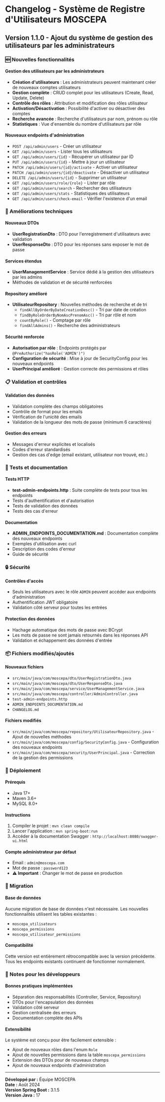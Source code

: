 # Changelog - Système de Registre d'Utilisateurs MOSCEPA

## Version 1.1.0 - Ajout du système de gestion des utilisateurs par les administrateurs

### 🆕 Nouvelles fonctionnalités

#### Gestion des utilisateurs par les administrateurs
- **Création d'utilisateurs** : Les administrateurs peuvent maintenant créer de nouveaux comptes utilisateurs
- **Gestion complète** : CRUD complet pour les utilisateurs (Create, Read, Update, Delete)
- **Contrôle des rôles** : Attribution et modification des rôles utilisateur
- **Activation/Désactivation** : Possibilité d'activer ou désactiver des comptes
- **Recherche avancée** : Recherche d'utilisateurs par nom, prénom ou rôle
- **Statistiques** : Vue d'ensemble du nombre d'utilisateurs par rôle

#### Nouveaux endpoints d'administration
- `POST /api/admin/users` - Créer un utilisateur
- `GET /api/admin/users` - Lister tous les utilisateurs
- `GET /api/admin/users/{id}` - Récupérer un utilisateur par ID
- `PUT /api/admin/users/{id}` - Mettre à jour un utilisateur
- `PATCH /api/admin/users/{id}/activate` - Activer un utilisateur
- `PATCH /api/admin/users/{id}/deactivate` - Désactiver un utilisateur
- `DELETE /api/admin/users/{id}` - Supprimer un utilisateur
- `GET /api/admin/users/role/{role}` - Lister par rôle
- `GET /api/admin/users/search` - Rechercher des utilisateurs
- `GET /api/admin/users/stats` - Statistiques des utilisateurs
- `GET /api/admin/users/check-email` - Vérifier l'existence d'un email

### 🔧 Améliorations techniques

#### Nouveaux DTOs
- **UserRegistrationDto** : DTO pour l'enregistrement d'utilisateurs avec validation
- **UserResponseDto** : DTO pour les réponses sans exposer le mot de passe

#### Services étendus
- **UserManagementService** : Service dédié à la gestion des utilisateurs par les admins
- Méthodes de validation et de sécurité renforcées

#### Repository amélioré
- **UtilisateurRepository** : Nouvelles méthodes de recherche et de tri
  - `findAllByOrderByDateCreationDesc()` - Tri par date de création
  - `findByRoleOrderByNomAscPrenomAsc()` - Tri par rôle et nom
  - `countByRole()` - Comptage par rôle
  - `findAllAdmins()` - Recherche des administrateurs

#### Sécurité renforcée
- **Autorisation par rôle** : Endpoints protégés par `@PreAuthorize("hasRole('ADMIN')")`
- **Configuration de sécurité** : Mise à jour de SecurityConfig pour les nouveaux endpoints
- **UserPrincipal amélioré** : Gestion correcte des permissions et rôles

### 📋 Validation et contrôles

#### Validation des données
- Validation complète des champs obligatoires
- Contrôle de format pour les emails
- Vérification de l'unicité des emails
- Validation de la longueur des mots de passe (minimum 6 caractères)

#### Gestion des erreurs
- Messages d'erreur explicites et localisés
- Codes d'erreur standardisés
- Gestion des cas d'edge (email existant, utilisateur non trouvé, etc.)

### 🧪 Tests et documentation

#### Tests HTTP
- **test-admin-endpoints.http** : Suite complète de tests pour tous les endpoints
- Tests d'authentification et d'autorisation
- Tests de validation des données
- Tests des cas d'erreur

#### Documentation
- **ADMIN_ENDPOINTS_DOCUMENTATION.md** : Documentation complète des nouveaux endpoints
- Exemples d'utilisation avec curl
- Description des codes d'erreur
- Guide de sécurité

### 🔒 Sécurité

#### Contrôles d'accès
- Seuls les utilisateurs avec le rôle `ADMIN` peuvent accéder aux endpoints d'administration
- Authentification JWT obligatoire
- Validation côté serveur pour toutes les entrées

#### Protection des données
- Hachage automatique des mots de passe avec BCrypt
- Les mots de passe ne sont jamais retournés dans les réponses API
- Validation et échappement des données d'entrée

### 📦 Fichiers modifiés/ajoutés

#### Nouveaux fichiers
- `src/main/java/com/moscepa/dto/UserRegistrationDto.java`
- `src/main/java/com/moscepa/dto/UserResponseDto.java`
- `src/main/java/com/moscepa/service/UserManagementService.java`
- `src/main/java/com/moscepa/controller/AdminController.java`
- `test-admin-endpoints.http`
- `ADMIN_ENDPOINTS_DOCUMENTATION.md`
- `CHANGELOG.md`

#### Fichiers modifiés
- `src/main/java/com/moscepa/repository/UtilisateurRepository.java` - Ajout de nouvelles méthodes
- `src/main/java/com/moscepa/config/SecurityConfig.java` - Configuration des nouveaux endpoints
- `src/main/java/com/moscepa/security/UserPrincipal.java` - Correction de la gestion des permissions

### 🚀 Déploiement

#### Prérequis
- Java 17+
- Maven 3.6+
- MySQL 8.0+

#### Instructions
1. Compiler le projet : `mvn clean compile`
2. Lancer l'application : `mvn spring-boot:run`
3. Accéder à la documentation Swagger : `http://localhost:8080/swagger-ui.html`

#### Compte administrateur par défaut
- Email : `admin@moscepa.com`
- Mot de passe : `password123`
- **⚠️ Important** : Changer le mot de passe en production

### 🔄 Migration

#### Base de données
Aucune migration de base de données n'est nécessaire. Les nouvelles fonctionnalités utilisent les tables existantes :
- `moscepa_utilisateurs`
- `moscepa_permissions`
- `moscepa_utilisateur_permissions`

#### Compatibilité
Cette version est entièrement rétrocompatible avec la version précédente. Tous les endpoints existants continuent de fonctionner normalement.

### 📝 Notes pour les développeurs

#### Bonnes pratiques implémentées
- Séparation des responsabilités (Controller, Service, Repository)
- DTOs pour l'encapsulation des données
- Validation côté serveur
- Gestion centralisée des erreurs
- Documentation complète des APIs

#### Extensibilité
Le système est conçu pour être facilement extensible :
- Ajout de nouveaux rôles dans l'enum `Role`
- Ajout de nouvelles permissions dans la table `moscepa_permissions`
- Extension des DTOs pour de nouveaux champs
- Ajout de nouveaux endpoints d'administration

---

**Développé par :** Équipe MOSCEPA  
**Date :** Août 2024  
**Version Spring Boot :** 3.1.5  
**Version Java :** 17

